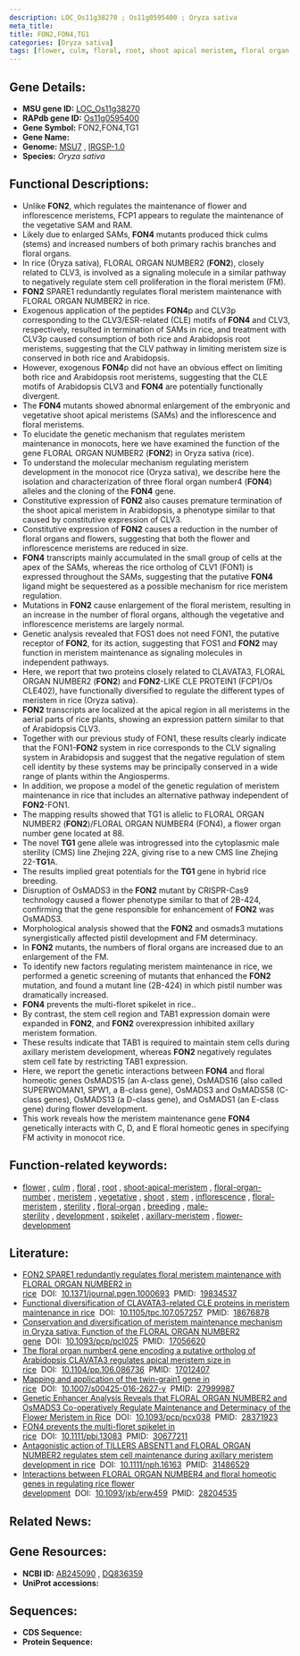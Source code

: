```yaml
---
description: LOC_Os11g38270 ; Os11g0595400 ; Oryza sativa
meta_title:
title: FON2,FON4,TG1
categories: [Oryza sativa]
tags: [flower, culm, floral, root, shoot apical meristem, floral organ number, meristem, vegetative, shoot, stem, inflorescence, floral meristem, sterility, floral organ, breeding, male sterility, development, spikelet, axillary meristem, flower development]
---
```


## Gene Details:
- **MSU gene ID:** [LOC_Os11g38270](http://rice.uga.edu/cgi-bin/ORF_infopage.cgi?orf=LOC_Os11g38270)  
- **RAPdb gene ID:** [Os11g0595400](https://rapdb.dna.affrc.go.jp/locus/?name=Os11g0595400)  
- **Gene Symbol:** FON2,FON4,TG1
- **Gene Name:**
- **Genome:**  [MSU7](http://rice.uga.edu/)&nbsp;,&nbsp;[IRGSP-1.0](https://rapdb.dna.affrc.go.jp/download/irgsp1.html)
- **Species:** *Oryza sativa*

## Functional Descriptions:
   - Unlike **FON2**, which regulates the maintenance of flower and inflorescence meristems, FCP1 appears to regulate the maintenance of the vegetative SAM and RAM.
   - Likely due to enlarged SAMs, **FON4** mutants produced thick culms (stems) and increased numbers of both primary rachis branches and floral organs.
   - In rice (Oryza sativa), FLORAL ORGAN NUMBER2 (**FON2**), closely related to CLV3, is involved as a signaling molecule in a similar pathway to negatively regulate stem cell proliferation in the floral meristem (FM).
   - **FON2** SPARE1 redundantly regulates floral meristem maintenance with FLORAL ORGAN NUMBER2 in rice.
   - Exogenous application of the peptides **FON4**p and CLV3p corresponding to the CLV3/ESR-related (CLE) motifs of **FON4** and CLV3, respectively, resulted in termination of SAMs in rice, and treatment with CLV3p caused consumption of both rice and Arabidopsis root meristems, suggesting that the CLV pathway in limiting meristem size is conserved in both rice and Arabidopsis.
   - However, exogenous **FON4**p did not have an obvious effect on limiting both rice and Arabidopsis root meristems, suggesting that the CLE motifs of Arabidopsis CLV3 and **FON4** are potentially functionally divergent.
   - The **FON4** mutants showed abnormal enlargement of the embryonic and vegetative shoot apical meristems (SAMs) and the inflorescence and floral meristems.
   - To elucidate the genetic mechanism that regulates meristem maintenance in monocots, here we have examined the function of the gene FLORAL ORGAN NUMBER2 (**FON2**) in Oryza sativa (rice).
   - To understand the molecular mechanism regulating meristem development in the monocot rice (Oryza sativa), we describe here the isolation and characterization of three floral organ number4 (**FON4**) alleles and the cloning of the **FON4** gene.
   - Constitutive expression of **FON2** also causes premature termination of the shoot apical meristem in Arabidopsis, a phenotype similar to that caused by constitutive expression of CLV3.
   - Constitutive expression of **FON2** causes a reduction in the number of floral organs and flowers, suggesting that both the flower and inflorescence meristems are reduced in size.
   - **FON4** transcripts mainly accumulated in the small group of cells at the apex of the SAMs, whereas the rice ortholog of CLV1 (FON1) is expressed throughout the SAMs, suggesting that the putative **FON4** ligand might be sequestered as a possible mechanism for rice meristem regulation.
   - Mutations in **FON2** cause enlargement of the floral meristem, resulting in an increase in the number of floral organs, although the vegetative and inflorescence meristems are largely normal.
   - Genetic analysis revealed that FOS1 does not need FON1, the putative receptor of **FON2**, for its action, suggesting that FOS1 and **FON2** may function in meristem maintenance as signaling molecules in independent pathways.
   - Here, we report that two proteins closely related to CLAVATA3, FLORAL ORGAN NUMBER2 (**FON2**) and **FON2**-LIKE CLE PROTEIN1 (FCP1/Os CLE402), have functionally diversified to regulate the different types of meristem in rice (Oryza sativa).
   - **FON2** transcripts are localized at the apical region in all meristems in the aerial parts of rice plants, showing an expression pattern similar to that of Arabidopsis CLV3.
   - Together with our previous study of FON1, these results clearly indicate that the FON1-**FON2** system in rice corresponds to the CLV signaling system in Arabidopsis and suggest that the negative regulation of stem cell identity by these systems may be principally conserved in a wide range of plants within the Angiosperms.
   - In addition, we propose a model of the genetic regulation of meristem maintenance in rice that includes an alternative pathway independent of **FON2**-FON1.
   - The mapping results showed that TG1 is allelic to FLORAL ORGAN NUMBER2 (**FON2**)/FLORAL ORGAN NUMBER4 (FON4), a flower organ number gene located at 88.
   - The novel **TG1** gene allele was introgressed into the cytoplasmic male sterility (CMS) line Zhejing 22A, giving rise to a new CMS line Zhejing 22-**TG1**A.
   - The results implied great potentials for the **TG1** gene in hybrid rice breeding.
   - Disruption of OsMADS3 in the **FON2** mutant by CRISPR-Cas9 technology caused a flower phenotype similar to that of 2B-424, confirming that the gene responsible for enhancement of **FON2** was OsMADS3.
   - Morphological analysis showed that the **FON2** and osmads3 mutations synergistically affected pistil development and FM determinacy.
   - In **FON2** mutants, the numbers of floral organs are increased due to an enlargement of the FM.
   - To identify new factors regulating meristem maintenance in rice, we performed a genetic screening of mutants that enhanced the **FON2** mutation, and found a mutant line (2B-424) in which pistil number was dramatically increased.
   - **FON4** prevents the multi-floret spikelet in rice..
   - By contrast, the stem cell region and TAB1 expression domain were expanded in **FON2**, and **FON2** overexpression inhibited axillary meristem formation.
   - These results indicate that TAB1 is required to maintain stem cells during axillary meristem development, whereas **FON2** negatively regulates stem cell fate by restricting TAB1 expression.
   - Here, we report the genetic interactions between **FON4** and floral homeotic genes OsMADS15 (an A-class gene), OsMADS16 (also called SUPERWOMAN1, SPW1, a B-class gene), OsMADS3 and OsMADS58 (C-class genes), OsMADS13 (a D-class gene), and OsMADS1 (an E-class gene) during flower development.
   - This work reveals how the meristem maintenance gene **FON4** genetically interacts with C, D, and E floral homeotic genes in specifying FM activity in monocot rice.

## Function-related keywords:
   - [flower](/tags/flower/)&nbsp;,&nbsp;[culm](/tags/culm/)&nbsp;,&nbsp;[floral](/tags/floral/)&nbsp;,&nbsp;[root](/tags/root/)&nbsp;,&nbsp;[shoot-apical-meristem](/tags/shoot-apical-meristem/)&nbsp;,&nbsp;[floral-organ-number](/tags/floral-organ-number/)&nbsp;,&nbsp;[meristem](/tags/meristem/)&nbsp;,&nbsp;[vegetative](/tags/vegetative/)&nbsp;,&nbsp;[shoot](/tags/shoot/)&nbsp;,&nbsp;[stem](/tags/stem/)&nbsp;,&nbsp;[inflorescence](/tags/inflorescence/)&nbsp;,&nbsp;[floral-meristem](/tags/floral-meristem/)&nbsp;,&nbsp;[sterility](/tags/sterility/)&nbsp;,&nbsp;[floral-organ](/tags/floral-organ/)&nbsp;,&nbsp;[breeding](/tags/breeding/)&nbsp;,&nbsp;[male-sterility](/tags/male-sterility/)&nbsp;,&nbsp;[development](/tags/development/)&nbsp;,&nbsp;[spikelet](/tags/spikelet/)&nbsp;,&nbsp;[axillary-meristem](/tags/axillary-meristem/)&nbsp;,&nbsp;[flower-development](/tags/flower-development/)

## Literature:
   - [FON2 SPARE1 redundantly regulates floral meristem maintenance with FLORAL ORGAN NUMBER2 in rice](https://www.doi.org/10.1371/journal.pgen.1000693)&nbsp;&nbsp;DOI:&nbsp;&nbsp;[10.1371/journal.pgen.1000693](https://www.doi.org/10.1371/journal.pgen.1000693)&nbsp;&nbsp;PMID:&nbsp;&nbsp;[19834537](https://pubmed.ncbi.nlm.nih.gov/19834537/)
   - [Functional diversification of CLAVATA3-related CLE proteins in meristem maintenance in rice](https://www.doi.org/10.1105/tpc.107.057257)&nbsp;&nbsp;DOI:&nbsp;&nbsp;[10.1105/tpc.107.057257](https://www.doi.org/10.1105/tpc.107.057257)&nbsp;&nbsp;PMID:&nbsp;&nbsp;[18676878](https://pubmed.ncbi.nlm.nih.gov/18676878/)
   - [Conservation and diversification of meristem maintenance mechanism in Oryza sativa: Function of the FLORAL ORGAN NUMBER2 gene](https://www.doi.org/10.1093/pcp/pcl025)&nbsp;&nbsp;DOI:&nbsp;&nbsp;[10.1093/pcp/pcl025](https://www.doi.org/10.1093/pcp/pcl025)&nbsp;&nbsp;PMID:&nbsp;&nbsp;[17056620](https://pubmed.ncbi.nlm.nih.gov/17056620/)
   - [The floral organ number4 gene encoding a putative ortholog of Arabidopsis CLAVATA3 regulates apical meristem size in rice](https://www.doi.org/10.1104/pp.106.086736)&nbsp;&nbsp;DOI:&nbsp;&nbsp;[10.1104/pp.106.086736](https://www.doi.org/10.1104/pp.106.086736)&nbsp;&nbsp;PMID:&nbsp;&nbsp;[17012407](https://pubmed.ncbi.nlm.nih.gov/17012407/)
   - [Mapping and application of the twin-grain1 gene in rice](https://www.doi.org/10.1007/s00425-016-2627-y)&nbsp;&nbsp;DOI:&nbsp;&nbsp;[10.1007/s00425-016-2627-y](https://www.doi.org/10.1007/s00425-016-2627-y)&nbsp;&nbsp;PMID:&nbsp;&nbsp;[27999987](https://pubmed.ncbi.nlm.nih.gov/27999987/)
   - [Genetic Enhancer Analysis Reveals that FLORAL ORGAN NUMBER2 and OsMADS3 Co-operatively Regulate Maintenance and Determinacy of the Flower Meristem in Rice](https://www.doi.org/10.1093/pcp/pcx038)&nbsp;&nbsp;DOI:&nbsp;&nbsp;[10.1093/pcp/pcx038](https://www.doi.org/10.1093/pcp/pcx038)&nbsp;&nbsp;PMID:&nbsp;&nbsp;[28371923](https://pubmed.ncbi.nlm.nih.gov/28371923/)
   - [FON4 prevents the multi-floret spikelet in rice](https://www.doi.org/10.1111/pbi.13083)&nbsp;&nbsp;DOI:&nbsp;&nbsp;[10.1111/pbi.13083](https://www.doi.org/10.1111/pbi.13083)&nbsp;&nbsp;PMID:&nbsp;&nbsp;[30677211](https://pubmed.ncbi.nlm.nih.gov/30677211/)
   - [Antagonistic action of TILLERS ABSENT1 and FLORAL ORGAN NUMBER2 regulates stem cell maintenance during axillary meristem development in rice](https://www.doi.org/10.1111/nph.16163)&nbsp;&nbsp;DOI:&nbsp;&nbsp;[10.1111/nph.16163](https://www.doi.org/10.1111/nph.16163)&nbsp;&nbsp;PMID:&nbsp;&nbsp;[31486529](https://pubmed.ncbi.nlm.nih.gov/31486529/)
   - [Interactions between FLORAL ORGAN NUMBER4 and floral homeotic genes in regulating rice flower development](https://www.doi.org/10.1093/jxb/erw459)&nbsp;&nbsp;DOI:&nbsp;&nbsp;[10.1093/jxb/erw459](https://www.doi.org/10.1093/jxb/erw459)&nbsp;&nbsp;PMID:&nbsp;&nbsp;[28204535](https://pubmed.ncbi.nlm.nih.gov/28204535/)

## Related News:

## Gene Resources:
- **NCBI ID:**  [AB245090](http://www.ncbi.nlm.nih.gov/nuccore/AB245090)&nbsp;,&nbsp;[DQ836359](http://www.ncbi.nlm.nih.gov/nuccore/DQ836359)
- **UniProt accessions:** [](https://www.uniprot.org/uniprotkb//entry)

## Sequences:
- **CDS Sequence:**
- **Protein Sequence:**
